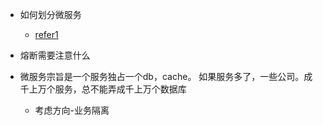- 如何划分微服务
    - [refer1](https://xie.infoq.cn/article/8b8cbe87fae37bc7b5f151812)

- 熔断需要注意什么

- 微服务宗旨是一个服务独占一个db，cache。 如果服务多了，一些公司。成千上万个服务，总不能弄成千上万个数据库
  - 考虑方向-业务隔离